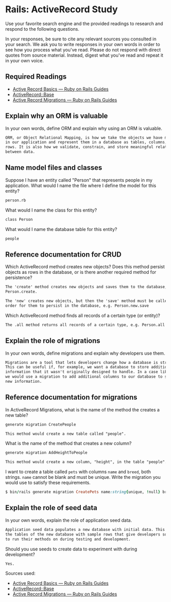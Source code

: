 # Rails: ActiveRecord Study

Use your favorite search engine and the provided readings to research and
respond to the following questions.

In your responses, be sure to cite any relevant sources you consulted in your
search. We ask you to write responses in your own words in order to see how you
process what you've read. Please do not respond with direct quotes from source
material. Instead, digest what you've read and repeat it in your own voice.

## Required Readings

-   [Active Record Basics — Ruby on Rails Guides](http://guides.rubyonrails.org/active_record_basics.html)
-   [ActiveRecord::Base](http://api.rubyonrails.org/classes/ActiveRecord/Base.html)
-   [Active Record Migrations — Ruby on Rails Guides](http://guides.rubyonrails.org/active_record_migrations.html)

## Explain why an ORM is valuable

In your own words, define ORM and explain why using an ORM is valuable.

```md
ORM, or Object Relational Mapping, is how we take the objects we have modeled
in our application and represent them in a database as tables, columns, and
rows. It is also how we validate, constrain, and store meaningful relationships
between data.
```

## Name model files and classes

Suppose I have an entity called "Person" that represents people in my
application. What would I name the file where I define the model for this
entity?

```md
person.rb
```

What would I name the class for this entity?

```md
class Person
```

What would I name the database table for this entity?

```md
people
```

## Reference documentation for CRUD

Which ActiveRecord method creates new objects? Does this method persist objects
as rows in the database, or is there another required method for persistence?

```md
The 'create' method creates new objects and saves them to the database, e.g.
Person.create.

The 'new' creates new objects, but then the 'save' method must be called in
order for them to persist in the database, e.g. Person.new.save
```

Which ActiveRecord method finds all records of a certain type (or entity)?

```md
The .all method returns all records of a certain type, e.g. Person.all
```

## Explain the role of migrations

In your own words, define migrations and explain why developers use them.

```md
Migrations are a tool that lets developers change how a database is structured.
This can be useful if, for example, we want a database to store additional
information that it wasn't originally designed to handle. In a case like this,
we would use a migration to add additional columns to our database to store the
new information.
```

## Reference documentation for migrations

In ActiveRecord Migrations, what is the name of the method the creates a new
table?

```md
generate migration CreatePeople

This method would create a new table called "people".
```

What is the name of the method that creates a new column?

```md
generate migration AddHeightToPeople

This method would create a new column, "height", in the table "people".
```

I want to create a table called `pets` with columns `name` and `breed`, both
strings. `name` cannot be blank and must be unique. Write the migration you
would use to satisfy these requirements.

```ruby
$ bin/rails generate migration CreatePets name:string{unique, !null} breed:string}
```

## Explain the role of seed data

In your own words, explain the role of application seed data.

```md
Application seed data populates a new database with initial data. This fills
the tables of the new database with sample rows that give developers something
to run their methods on during testing and development.
```

Should you use seeds to create data to experiment with during development?

```md
Yes.
```

Sources used:
-   [Active Record Basics — Ruby on Rails Guides](http://guides.rubyonrails.org/active_record_basics.html)
-   [ActiveRecord::Base](http://api.rubyonrails.org/classes/ActiveRecord/Base.html)
-   [Active Record Migrations — Ruby on Rails Guides](http://guides.rubyonrails.org/active_record_migrations.html)
